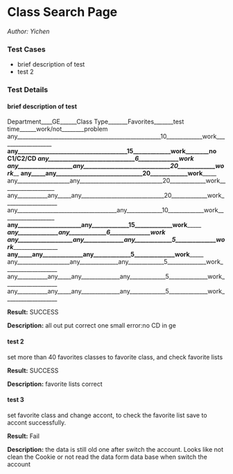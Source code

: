 # Class Search Page
*Author: Yichen*

### Test Cases
- brief description of test
- test 2

### Test Details

#### brief description of test

Department____GE______Class Type_______Favorites_______test time______work/not________problem
any____________________________________________________10_____________work___________________
______________any______________________________________15_____________work________no C1/C2/CD
______________________any______________________________6______________work___________________
any___________________any______________________________20_____________work___________________
______________any_____any______________________________20_____________work___________________
any___________________any______________________________20_____________work___________________
any___________any_____any______________________________20_____________work___________________
any____________________________________any_____________10_____________work___________________
______________any______________________any_____________15_____________work___________________
______________________any______________any_____________6______________work___________________
any___________________any______________any_____________5______________work___________________
______________any_____any______________any_____________5______________work___________________
any___________________any______________any_____________5______________work___________________
any___________any_____any______________any_____________5______________work___________________
any___________any_____any______________any_____________5______________work___________________


**Result:**
SUCCESS

**Description:**
all out put correct
one small error:no CD in ge
#### test 2

set more than 40 favorites classes to favorite class, and check favorite lists

**Result:**
SUCCESS

**Description:**
favorite lists correct

#### test 3
set favorite class and change accont, to check the favorite list save to accont successfully.

**Result:**
Fail

**Description:**
the data is still old one after switch the account. Looks like not clean the Cookie or not read the data form data base when switch the account
